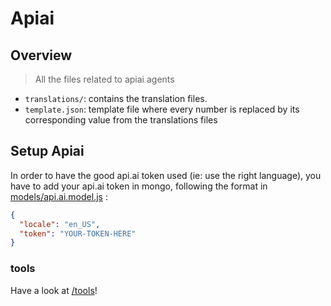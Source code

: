 # Apiai

## Overview

> All the files related to apiai agents

- `translations/`: contains the translation files.
- `template.json`: template file where every number is replaced by its corresponding value from the translations files


## Setup Apiai

In order to have the good api.ai token used (ie: use the right language), you have to add your api.ai token in mongo, following the format in [models/api.ai.model.js](../models/api.ai.model.js) :
```json
{
  "locale": "en_US",
  "token": "YOUR-TOKEN-HERE"
}
```

### tools

Have a look at [/tools](../tools)!

